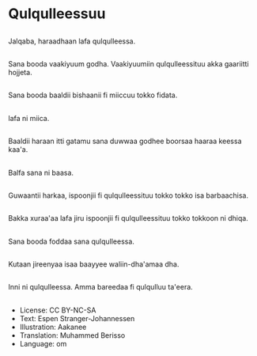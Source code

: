 # Qulqulleessuu

##
Jalqaba, haraadhaan lafa qulqulleessa.

##
Sana booda vaakiyuum godha. Vaakiyuumiin qulqulleessituu akka gaariitti hojjeta.

##
Sana booda baaldii bishaanii fi miiccuu tokko fidata.

##
lafa ni miica.

##
Baaldii haraan itti gatamu sana duwwaa godhee boorsaa haaraa keessa kaa'a.

##
Balfa sana ni baasa.

##
Guwaantii harkaa, ispoonjii fi qulqulleessituu tokko tokko isa barbaachisa.

##
Bakka xuraa'aa lafa jiru ispoonjii fi qulqulleessituu tokko tokkoon ni dhiqa.

##
Sana booda foddaa sana qulqulleessa.

##
Kutaan jireenyaa isaa baayyee waliin-dha'amaa dha.

##
Inni ni qulqulleessa. Amma bareedaa fi qulqulluu ta'eera.

##
* License: CC BY-NC-SA
* Text: Espen Stranger-Johannessen
* Illustration: Aakanee
* Translation: Muhammed Berisso
* Language: om
